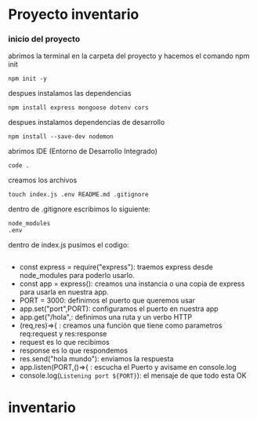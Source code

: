 # Proyecto inventario
### inicio del proyecto
abrimos la terminal en la carpeta del proyecto y hacemos el comando npm init

```
npm init -y
``` 

despues instalamos las dependencias

```
npm install express mongoose dotenv cors
```

despues instalamos dependencias de desarrollo

```
npm install --save-dev nodemon
```

abrimos IDE (Entorno de Desarrollo Integrado)

```
code .
```

creamos los archivos

```
touch index.js .env README.md .gitignore
```

dentro de  .gitignore escribimos lo siguiente: 

```
node_modules
.env
```

dentro de index.js pusimos el codigo:
```
```
- const express = require("express"): traemos express desde node_modules para poderlo usarlo.
- const app = express(): creamos una instancia o una copia de express para usarla en nuestra app.
- PORT = 3000: definimos el puerto que queremos usar
- app.set("port",PORT): configuramos el puerto en nuestra app
- app.get("/hola",: definimos una ruta y un verbo HTTP
- (req,res)=>{ : creamos una función que tiene como parametros req:request y res:response 
-  request es lo que recibimos  
-  response es lo que respondemos 
- res.send("hola mundo"): enviamos la respuesta
- app.listen(PORT,()=>{ : escucha el Puerto y avisame en console.log
- console.log(`Listening port ${PORT}`): el mensaje de que todo esta OK
 



# inventario
